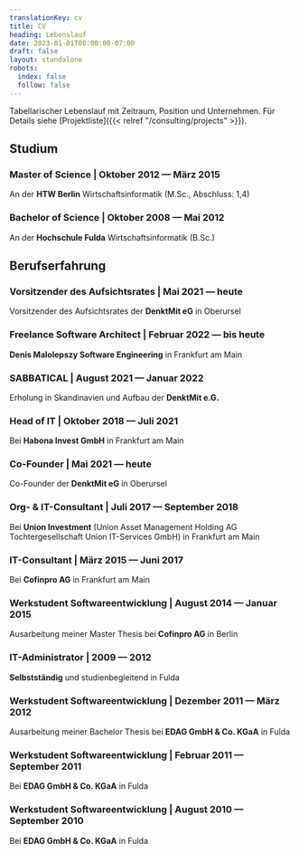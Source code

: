 ```yaml
---
translationKey: cv
title: CV
heading: Lebenslauf
date: 2023-01-01T08:00:00-07:00
draft: false
layout: standalone
robots:
  index: false
  follow: false
---
```


Tabellarischer Lebenslauf mit Zeitraum, Position und Unternehmen. Für Details siehe [Projektliste]({{< relref "/consulting/projects" >}}).

## Studium

### **Master of Science** | Oktober 2012 — März 2015
An der **HTW Berlin** Wirtschaftsinformatik (M.Sc., Abschluss: 1,4)

### **Bachelor of Science** | Oktober 2008 — Mai 2012
An der **Hochschule Fulda** Wirtschaftsinformatik (B.Sc.)

## Berufserfahrung

### **Vorsitzender des Aufsichtsrates** | Mai 2021 — heute
Vorsitzender des Aufsichtsrates der **DenktMit eG** in Oberursel

### **Freelance Software Architect** | Februar 2022 — bis heute
**Denis Malolepszy Software Engineering** in Frankfurt am Main

### **SABBATICAL** | August 2021 — Januar 2022
Erholung in Skandinavien und Aufbau der **DenktMit e.G.**

### **Head of IT** | Oktober 2018 — Juli 2021
Bei **Habona Invest GmbH** in Frankfurt am Main

### **Co-Founder**  | Mai 2021 — heute
Co-Founder der **DenktMit eG** in Oberursel

### **Org- & IT-Consultant** | Juli 2017 — September 2018
Bei **Union Investment** (Union Asset Management Holding AG Tochtergesellschaft Union IT-Services GmbH) in Frankfurt am Main

### **IT-Consultant** | März 2015 — Juni 2017
Bei **Cofinpro AG** in Frankfurt am Main

### **Werkstudent Softwareentwicklung** | August 2014 — Januar 2015
Ausarbeitung meiner Master Thesis bei **Cofinpro AG** in Berlin

### **IT-Administrator** | 2009 — 2012
**Selbstständig** und studienbegleitend in Fulda

### **Werkstudent Softwareentwicklung** | Dezember 2011 — März 2012
Ausarbeitung meiner Bachelor Thesis bei **EDAG GmbH & Co. KGaA** in Fulda

### **Werkstudent Softwareentwicklung** | Februar 2011 — September 2011
Bei **EDAG GmbH & Co. KGaA** in Fulda

### **Werkstudent Softwareentwicklung** | August 2010 — September 2010
Bei **EDAG GmbH & Co. KGaA** in Fulda
